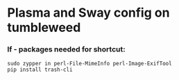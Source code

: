 # Plasma and Sway config on tumbleweed

### lf - packages needed for shortcut:

```
sudo zypper in perl-File-MimeInfo perl-Image-ExifTool
pip install trash-cli
```
